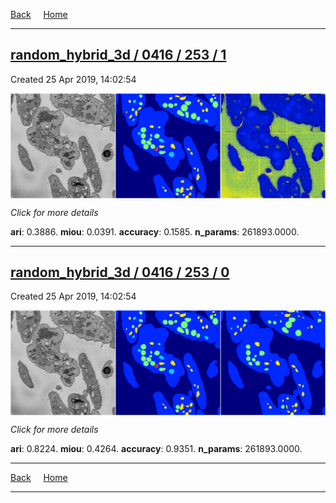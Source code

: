 
[Back](..)&nbsp;&nbsp;&nbsp;&nbsp;&nbsp;[Home](https://leapmanlab.github.io/snapshots)

---

<div class="summary"><a href="1"><h2>random_hybrid_3d / 0416 / 253 / 1</h2></a><p>Created 25 Apr 2019, 14:02:54
</p><a href="1"><img src="1/media/summary.png" align="center"></a><p>
<i>Click for more details</i>
</p></div>

**ari**: 0.3886. **miou**: 0.0391. **accuracy**: 0.1585. **n_params**: 261893.0000. 

---

<div class="summary"><a href="0"><h2>random_hybrid_3d / 0416 / 253 / 0</h2></a><p>Created 25 Apr 2019, 14:02:54
</p><a href="0"><img src="0/media/summary.png" align="center"></a><p>
<i>Click for more details</i>
</p></div>

**ari**: 0.8224. **miou**: 0.4264. **accuracy**: 0.9351. **n_params**: 261893.0000. 

---

[Back](..)&nbsp;&nbsp;&nbsp;&nbsp;&nbsp;[Home](https://leapmanlab.github.io/snapshots)

---